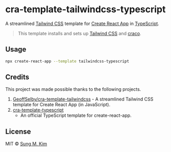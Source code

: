 # cra-template-tailwindcss-typescript

A streamlined [Tailwind CSS](https://tailwindcss.com) template
for [Create React App](https://github.com/facebook/create-react-app) in [TypeScript](https://www.typescriptlang.org/).

> This template installs and sets up [Tailwind CSS](https://tailwindcss.com) and [craco](https://github.com/gsoft-inc/craco).

## Usage

```bash
npx create-react-app --template tailwindcss-typescript
```

## Credits

This project was made possible thanks to the following projects.

1. [GeoffSelby/cra-template-tailwindcss](https://github.com/GeoffSelby/cra-template-tailwindcss) - A streamlined
   Tailwind CSS template for Create React App (in JavaScript).
2. [cra-template-typescript](https://github.com/facebook/create-react-app/tree/master/packages/cra-template-typescript)
   - An official TypeScript template for create-react-app.

## License

MIT © [Sung M. Kim](https://sung.codes)
